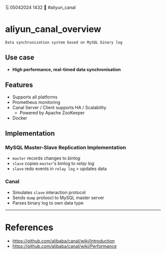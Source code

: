 🗓️ 05042024 1432
📎 #aliyun_canal

# aliyun_canal_overview

```ad-info
Data synchronization system based on MySQL binary log
```

## Use case

- **High performance, real-timed data synchronisation**

## Features

- Supports all platforms
- Prometheus monitoring
- Canal Server / Client supports HA / Scalability
  - Powered by Apache ZooKeeper
- Docker

## Implementation

### MySQL Master-Slave Replication Implementation

- `master` records changes to _binlog_
- `slave` copies `master`'s binlog to _relay log_
- `slave` redo events in `relay log` > updates data

### Canal

- Simulates `slave` interaction protocol
- Sends `dump` protoocl to MySQL master server
- Parses binary log to own data type

---

# References

- https://github.com/alibaba/canal/wiki/Introduction
- https://github.com/alibaba/canal/wiki/Performance
